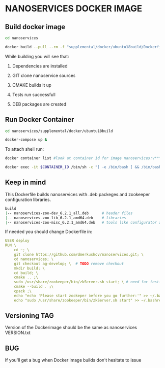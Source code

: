 # NANOSERVICES DOCKER IMAGE

## Build docker image

```bash
cd nanoservices

docker build --pull --rm -f "supplemental/docker/ubuntu18build/Dockerfile" -t nanoservices:v$(cat VERSION.txt) -t nanoservices:latest "supplemental/docker/ubuntu18build"
```

While building you will see that:

1. Dependencies are installed

1. GIT clone nanoservice sources

1. CMAKE builds it up

1. Tests run successfull

1. DEB packages are created

## Run Docker Container

```bash
cd nanoservices/supplemental/docker/ubuntu18build

docker-compose up &
```

To attach shell run:

```bash
docker container list #look at container id for image nanoservices:v***

docker exec -it $CONTAINER_ID /bin/sh -c "[ -e /bin/bash ] && /bin/bash || /bin/sh"
```

## Keep in mind

This Dockerfile builds nanoservices with .deb packeges and zookeeper configuration libraries.

```bash
build
|-- nanoservices-zoo-dev_6.2.1_all.deb      # header files
|-- nanoservices-zoo-lib_6.2.1_amd64.deb    # libraries
|-- nanoservices-zoo-misc_6.2.1_amd64.deb   # tools like configurator and shutdown
```

If needed you should change Dockerfile in:

```yaml
USER deploy
RUN \
    cd ~; \
    git clone https://github.com/dmerkushov/nanoservices.git; \
    cd nanoservices; \
    git checkout ag-develop; \  # TODO remove checkout
    mkdir build; \
    cd build; \
    cmake .. ;\
    sudo /usr/share/zookeeper/bin/zkServer.sh start; \ # need for testing purposes
    cmake --build . ;\
    cpack ;\
    echo "echo 'Please start zookeper before you go further:'" >> ~/.bashrc ;\
    echo "sudo /usr/share/zookeeper/bin/zkServer.sh start" >> ~/.bashrc # you will need zookeper when starts docker container
```

## Versioning TAG

Version of the Dockerimage should be the same as nanoservices VERSION.txt

## BUG

If you'll get a bug when Docker image builds don't hesitate to issue
